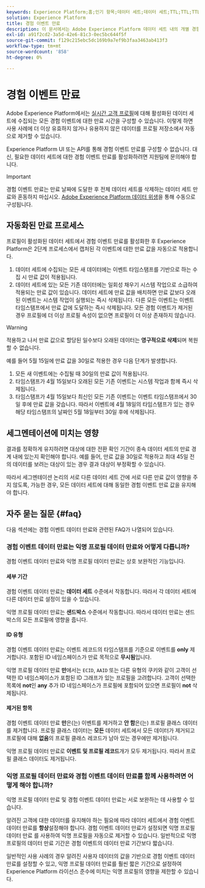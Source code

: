 ```yaml
---
keywords: Experience Platform;홈;인기 항목;데이터 세트;데이터 세트;TTL;TTL;TTL;
solution: Experience Platform
title: 경험 이벤트 만료
description: 이 문서에서는 Adobe Experience Platform 데이터 세트 내의 개별 경험 이벤트에 대한 만료 시간 구성에 대한 일반적인 지침을 제공합니다.
exl-id: a91f2cd2-3a5d-42e6-81c3-0ec5bc644f5f
source-git-commit: f129c215ebc5dc169b9a7ef9b3faa3463ab413f3
workflow-type: tm+mt
source-wordcount: '858'
ht-degree: 0%

---
```


# 경험 이벤트 만료

Adobe Experience Platform에서는 [실시간 고객 프로필](./home.md)에 대해 활성화된 데이터 세트에 수집되는 모든 경험 이벤트에 대한 만료 시간을 구성할 수 있습니다. 이렇게 하면 사용 사례에 더 이상 유효하지 않거나 유용하지 않은 데이터를 프로필 저장소에서 자동으로 제거할 수 있습니다.

Experience Platform UI 또는 API를 통해 경험 이벤트 만료를 구성할 수 없습니다. 대신, 필요한 데이터 세트에 대한 경험 이벤트 만료를 활성화하려면 지원팀에 문의해야 합니다.

>[!IMPORTANT]
>
>경험 이벤트 만료는 만료 날짜에 도달한 후 전체 데이터 세트를 삭제하는 데이터 세트 만료와 혼동하지 마십시오. [Adobe Experience Platform 데이터 위생](../hygiene/home.md)을 통해 수동으로 구성됩니다.

## 자동화된 만료 프로세스

프로필이 활성화된 데이터 세트에서 경험 이벤트 만료를 활성화한 후 Experience Platform은 2단계 프로세스에서 캡처된 각 이벤트에 대한 만료 값을 자동으로 적용합니다.

1. 데이터 세트에 수집되는 모든 새 데이터에는 이벤트 타임스탬프를 기반으로 하는 수집 시 만료 값이 적용됩니다.
1. 데이터 세트에 있는 모든 기존 데이터에는 일회성 채우기 시스템 작업으로 소급하여 적용되는 만료 값이 있습니다. 데이터 세트에 만료 값을 배치하면 만료 값보다 오래된 이벤트는 시스템 작업이 실행되는 즉시 삭제됩니다. 다른 모든 이벤트는 이벤트 타임스탬프에서 만료 값에 도달하는 즉시 삭제됩니다. 모든 경험 이벤트가 제거된 경우 프로필에 더 이상 프로필 속성이 없으면 프로필이 더 이상 존재하지 않습니다.

>[!WARNING]
>
>적용하고 나서 만료 값으로 할당된 일수보다 오래된 데이터는 **영구적으로 삭제**&#x200B;되며 복원할 수 없습니다.

예를 들어 5월 15일에 만료 값을 30일로 적용한 경우 다음 단계가 발생합니다.

1. 모든 새 이벤트에는 수집될 때 30일의 만료 값이 적용됩니다.
1. 타임스탬프가 4월 15일보다 오래된 모든 기존 이벤트는 시스템 작업과 함께 즉시 삭제됩니다.
1. 타임스탬프가 4월 15일보다 최신인 모든 기존 이벤트는 이벤트 타임스탬프에서 30일 후에 만료 값을 갖습니다. 따라서 이벤트에 4월 18일의 타임스탬프가 있는 경우 해당 타임스탬프의 날짜인 5월 18일부터 30일 후에 삭제됩니다.

## 세그멘테이션에 미치는 영향

결과를 정확하게 유지하려면 대상에 대한 전환 확인 기간이 종속 데이터 세트의 만료 경계 내에 있는지 확인해야 합니다. 예를 들어, 만료 값을 30일로 적용하고 최대 45일 전의 데이터를 보려는 대상이 있는 경우 결과 대상이 부정확할 수 있습니다.

따라서 세그멘테이션 논리의 서로 다른 데이터 세트 간에 서로 다른 만료 값이 영향을 주지 않도록, 가능한 경우, 모든 데이터 세트에 대해 동일한 경험 이벤트 만료 값을 유지해야 합니다.

## 자주 묻는 질문 {#faq}

다음 섹션에는 경험 이벤트 데이터 만료와 관련된 FAQ가 나열되어 있습니다.

### 경험 이벤트 데이터 만료는 익명 프로필 데이터 만료와 어떻게 다릅니까?

경험 이벤트 데이터 만료와 익명 프로필 데이터 만료는 상호 보완적인 기능입니다.

#### 세부 기간

경험 이벤트 데이터 만료는 **데이터 세트** 수준에서 작동합니다. 따라서 각 데이터 세트에 다른 데이터 만료 설정이 있을 수 있습니다.

익명 프로필 데이터 만료는 **샌드박스** 수준에서 작동합니다. 따라서 데이터 만료는 샌드박스의 모든 프로필에 영향을 줍니다.

#### ID 유형

경험 이벤트 데이터 만료는 이벤트 레코드의 타임스탬프를 기준으로 이벤트를 **only** 제거합니다. 포함된 ID 네임스페이스가 만료 목적으로 **무시됨**&#x200B;입니다.

익명 프로필 데이터 만료 **만**&#x200B;에서는 `ECID`, `AAID` 또는 다른 유형의 쿠키와 같이 고객이 선택한 ID 네임스페이스가 포함된 ID 그래프가 있는 프로필을 고려합니다. 고객이 선택한 목록에 **not**&#x200B;인 **any** 추가 ID 네임스페이스가 프로필에 포함되어 있으면 프로필이 **not** 삭제됩니다.

#### 제거된 항목

경험 이벤트 데이터 만료 **만**&#x200B;은(는) 이벤트를 제거하고 **안 함**&#x200B;은(는) 프로필 클래스 데이터를 제거합니다. 프로필 클래스 데이터는 **모든** 데이터 세트에서 모든 데이터가 제거되고 프로필에 대해 **없음**&#x200B;의 프로필 클래스 레코드가 남아 있는 경우에만 제거됩니다.

익명 프로필 데이터 만료로 **이벤트 및 프로필 레코드**&#x200B;개가 모두 제거됩니다. 따라서 프로필 클래스 데이터도 제거됩니다.

### 익명 프로필 데이터 만료와 경험 이벤트 데이터 만료를 함께 사용하려면 어떻게 해야 합니까?

익명 프로필 데이터 만료 및 경험 이벤트 데이터 만료는 서로 보완하는 데 사용할 수 있습니다.

알려진 고객에 대한 데이터를 유지해야 하는 필요에 따라 데이터 세트에서 경험 이벤트 데이터 만료를 **항상**&#x200B;설정해야 합니다. 경험 이벤트 데이터 만료가 설정되면 익명 프로필 데이터 만료 를 사용하여 익명 프로필을 자동으로 제거할 수 있습니다. 일반적으로 익명 프로필의 데이터 만료 기간은 경험 이벤트의 데이터 만료 기간보다 짧습니다.

일반적인 사용 사례의 경우 알려진 사용자 데이터의 값을 기반으로 경험 이벤트 데이터 만료를 설정할 수 있고, 익명 프로필 데이터 만료를 훨씬 짧은 기간으로 설정하여 Experience Platform 라이선스 준수에 미치는 익명 프로필의 영향을 제한할 수 있습니다.
